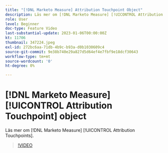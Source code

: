 ```yaml
---
title: "[!DNL Marketo Measure] Attribution Touchpoint Object"
description: Läs mer om [!DNL Marketo Measure] [!UICONTROL Attribution Touchpoints].
role: User
level: Beginner
doc-type: Feature Video
last-substantial-update: 2023-01-06T00:00:00Z
kt: 11706
thumbnail: 347224.jpeg
exl-id: 272bc6aa-71db-4b9c-b93a-d0b1030609c4
source-git-commit: 9e38b740e29a827d5d64ef4e7fbf9e18dcf30643
workflow-type: tm+mt
source-wordcount: '0'
ht-degree: 0%

---
```


# [!DNL Marketo Measure] [!UICONTROL Attribution Touchpoint] object

Läs mer om [!DNL Marketo Measure] [!UICONTROL Attribution Touchpoints].

>[!VIDEO](https://video.tv.adobe.com/v/347224/?quality=12&learn=on)
